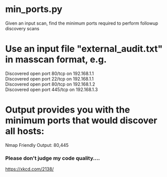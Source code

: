 # min_ports.py
Given an input scan, find the minimum ports required to perform followup discovery scans

# Use an input file "external_audit.txt" in masscan format, e.g. 
Discovered open port 80/tcp on 192.168.1.1                                
Discovered open port 22/tcp on 192.168.1.1                               
Discovered open port 80/tcp on 192.168.1.2                              
Discovered open port 445/tcp on 192.168.1.3

# Output provides you with the minimum ports that would discover all hosts:
Nmap Friendly Output:
80,445

### Please don't judge my code quality....
https://xkcd.com/2138/
